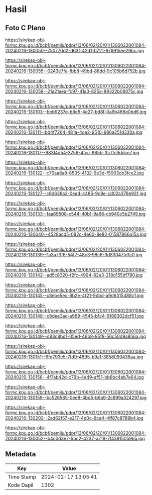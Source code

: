 # Hasil

## Foto C Plano

https://sirekap-obj-formc.kpu.go.id/bcbf/pemilu/pdpr/13/06/02/20/01/1306022001084-20240216-130050--750770d2-d63f-42d1-b721-976915ee29bc.jpg

https://sirekap-obj-formc.kpu.go.id/bcbf/pemilu/pdpr/13/06/02/20/01/1306022001084-20240216-130055--0243e7fe-fbb8-49bd-88dd-9c105b6d752b.jpg

https://sirekap-obj-formc.kpu.go.id/bcbf/pemilu/pdpr/13/06/02/20/01/1306022001084-20240216-130058--21a21aea-fc97-41a3-825a-89322b08075c.jpg

https://sirekap-obj-formc.kpu.go.id/bcbf/pemilu/pdpr/13/06/02/20/01/1306022001084-20240216-130103--bbb9237e-b8e5-4e27-bd8f-0a9b466e0bd6.jpg

https://sirekap-obj-formc.kpu.go.id/bcbf/pemilu/pdpr/13/06/02/20/01/1306022001084-20240216-130111--bd4f7264-481a-4ce2-9510-986a251d330a.jpg

https://sirekap-obj-formc.kpu.go.id/bcbf/pemilu/pdpr/13/06/02/20/01/1306022001084-20240216-130117--983f4d54-3756-4fcc-985b-ffc7fc9ddce7.jpg

https://sirekap-obj-formc.kpu.go.id/bcbf/pemilu/pdpr/13/06/02/20/01/1306022001084-20240216-130122--c70aa8a8-8505-4132-9e3d-f5003cb3fce2.jpg

https://sirekap-obj-formc.kpu.go.id/bcbf/pemilu/pdpr/13/06/02/20/01/1306022001084-20240216-130127--c6d638a2-0ead-4485-9c8e-cd02a378e931.jpg

https://sirekap-obj-formc.kpu.go.id/bcbf/pemilu/pdpr/13/06/02/20/01/1306022001084-20240216-130133--faa69508-c544-40b1-9a66-cb940c5b2749.jpg

https://sirekap-obj-formc.kpu.go.id/bcbf/pemilu/pdpr/13/06/02/20/01/1306022001084-20240216-130640--4528acd5-082c-4e60-8e82-01587866a15a.jpg

https://sirekap-obj-formc.kpu.go.id/bcbf/pemilu/pdpr/13/06/02/20/01/1306022001084-20240216-130139--1a3a73f6-54f7-48c3-98c6-3d83047fd1c0.jpg

https://sirekap-obj-formc.kpu.go.id/bcbf/pemilu/pdpr/13/06/02/20/01/1306022001084-20240216-130142--ad5c8320-f2fc-4994-82e3-218d155df780.jpg

https://sirekap-obj-formc.kpu.go.id/bcbf/pemilu/pdpr/13/06/02/20/01/1306022001084-20240216-130145--c8ebe5ec-8b2e-4f21-9dbd-a9d6315488c1.jpg

https://sirekap-obj-formc.kpu.go.id/bcbf/pemilu/pdpr/13/06/02/20/01/1306022001084-20240216-130148--c8dee3ac-a969-4545-b1c4-9188302dcf51.jpg

https://sirekap-obj-formc.kpu.go.id/bcbf/pemilu/pdpr/13/06/02/20/01/1306022001084-20240216-130149--d83c8bd1-05ed-46b8-95f8-56c50d9a956a.jpg

https://sirekap-obj-formc.kpu.go.id/bcbf/pemilu/pdpr/13/06/02/20/01/1306022001084-20240216-130151--9fd793e5-7fd9-4895-b9a1-3858090438aa.jpg

https://sirekap-obj-formc.kpu.go.id/bcbf/pemilu/pdpr/13/06/02/20/01/1306022001084-20240216-130156--4f7ab42d-c79b-4e49-af51-bb8bc4eb7e64.jpg

https://sirekap-obj-formc.kpu.go.id/bcbf/pemilu/pdpr/13/06/02/20/01/1306022001084-20240216-130159--bc526585-0ee8-4bd5-b6a9-2c899a324297.jpg

https://sirekap-obj-formc.kpu.go.id/bcbf/pemilu/pdpr/13/06/02/20/01/1306022001084-20240216-130202--2ad62f57-e217-4d0c-9ca4-4ff87c8789b4.jpg

https://sirekap-obj-formc.kpu.go.id/bcbf/pemilu/pdpr/13/06/02/20/01/1306022001084-20240216-130052--b4c0d3e7-5bc2-4237-a719-7f4391505965.jpg


## Metadata

| Key        | Value               |
| ---------- | ------------------- |
| Time Stamp | 2024-02-17 13:05:41 |
| Kode Dapil | 1302                |



